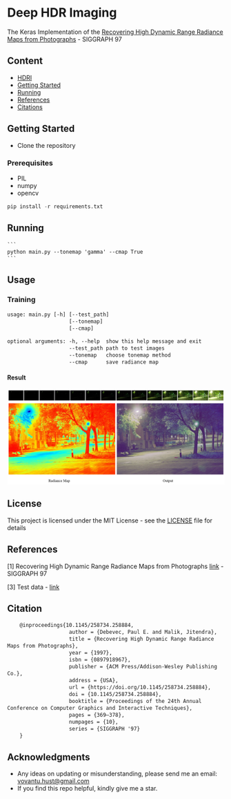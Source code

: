 # Deep HDR Imaging
The Keras Implementation of the [Recovering High Dynamic Range Radiance Maps from Photographs](https://people.eecs.berkeley.edu/~malik/papers/debevec-malik97.pdf) - SIGGRAPH 97
## Content
- [HDRI](#hdr-imaging)
- [Getting Started](#getting-tarted)
- [Running](#running)
- [References](#references)
- [Citations](#citation)

## Getting Started

- Clone the repository

### Prerequisites
- PIL
- numpy
- opencv

```python
pip install -r requirements.txt
```

## Running
    ```
    python main.py --tonemap 'gamma' --cmap True
    ```
## Usage
### Training
```
usage: main.py [-h] [--test_path] 
                    [--tonemap] 
                    [--cmap]
```

```
optional arguments: -h, --help  show this help message and exit
                    --test_path path to test images
                    --tonemap   choose tonemap method
                    --cmap      save radiance map
```

#### Result
![DEMO](teaser.png) 

## License

This project is licensed under the MIT License - see the [LICENSE](https://github.com/tuvovan/NHDRRNet/blob/master/LICENSE) file for details

## References
[1] Recovering High Dynamic Range Radiance Maps from Photographs [link](https://people.eecs.berkeley.edu/~malik/papers/debevec-malik97.pdf) - SIGGRAPH 97

[3] Test data - [link](google.com)

## Citation
```
    @inproceedings{10.1145/258734.258884,
                    author = {Debevec, Paul E. and Malik, Jitendra},
                    title = {Recovering High Dynamic Range Radiance Maps from Photographs},
                    year = {1997},
                    isbn = {0897918967},
                    publisher = {ACM Press/Addison-Wesley Publishing Co.},
                    address = {USA},
                    url = {https://doi.org/10.1145/258734.258884},
                    doi = {10.1145/258734.258884},
                    booktitle = {Proceedings of the 24th Annual Conference on Computer Graphics and Interactive Techniques},
                    pages = {369–378},
                    numpages = {10},
                    series = {SIGGRAPH '97}
    }
```
## Acknowledgments
- Any ideas on updating or misunderstanding, please send me an email: <vovantu.hust@gmail.com>
- If you find this repo helpful, kindly give me a star.